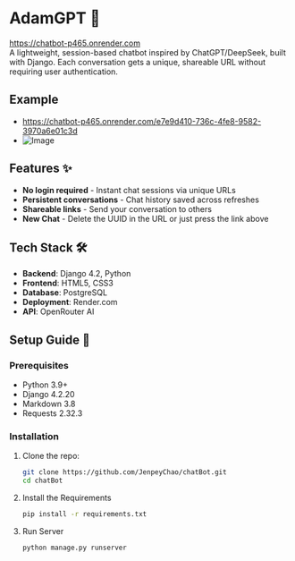# AdamGPT 🤖
https://chatbot-p465.onrender.com<br>
A lightweight, session-based chatbot inspired by ChatGPT/DeepSeek, built with Django. Each conversation gets a unique, shareable URL without requiring user authentication.

## Example

- https://chatbot-p465.onrender.com/e7e9d410-736c-4fe8-9582-3970a6e01c3d
- ![Image](https://github.com/user-attachments/assets/03c182d2-db28-43ab-8dd3-a0b0b29fe308)

## Features ✨

- **No login required** - Instant chat sessions via unique URLs
- **Persistent conversations** - Chat history saved across refreshes
- **Shareable links** - Send your conversation to others
- **New Chat** - Delete the UUID in the URL or just press the link above

## Tech Stack 🛠️

- **Backend**: Django 4.2, Python
- **Frontend**: HTML5, CSS3
- **Database**: PostgreSQL
- **Deployment**: Render.com
- **API**: OpenRouter AI

## Setup Guide 🚀

### Prerequisites
- Python 3.9+
- Django 4.2.20
- Markdown 3.8
- Requests 2.32.3



### Installation
1. Clone the repo:
   ```bash
   git clone https://github.com/JenpeyChao/chatBot.git
   cd chatBot
   
   ```
2. Install the Requirements
   ```bash
   pip install -r requirements.txt
   ```
3. Run Server
   ```bash
   python manage.py runserver
   ```


